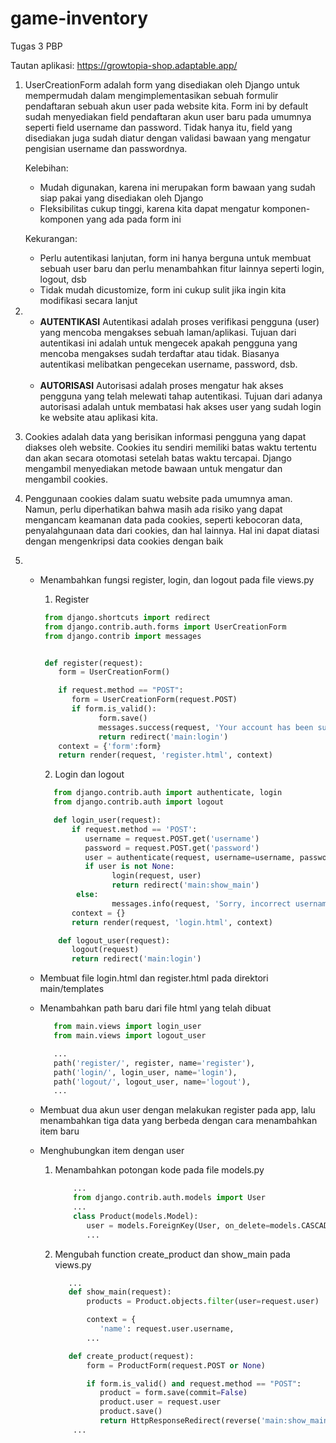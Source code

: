 # game-inventory
Tugas 3 PBP

Tautan aplikasi: https://growtopia-shop.adaptable.app/

1. UserCreationForm adalah form yang disediakan oleh Django untuk mempermudah dalam mengimplementasikan sebuah formulir pendaftaran sebuah akun user pada 
   website kita. Form ini by default sudah menyediakan field pendaftaran akun user baru pada umumnya seperti field username dan password. Tidak hanya itu, 
   field yang disediakan juga sudah diatur dengan validasi bawaan yang mengatur pengisian username dan passwordnya.

   Kelebihan:
   + Mudah digunakan, karena ini merupakan form bawaan yang sudah siap pakai yang disediakan oleh Django
   + Fleksibilitas cukup tinggi, karena kita dapat mengatur komponen-komponen yang ada pada form ini

   Kekurangan:
   + Perlu autentikasi lanjutan, form ini hanya berguna untuk membuat sebuah user baru dan perlu menambahkan fitur lainnya seperti login, logout, dsb
   + Tidak mudah dicustomize, form ini cukup sulit jika ingin kita modifikasi secara lanjut
  
2. + **AUTENTIKASI**
     Autentikasi adalah proses verifikasi pengguna (user) yang mencoba mengakses sebuah laman/aplikasi. Tujuan dari autentikasi ini adalah untuk mengecek 
     apakah pengguna yang mencoba mengakses sudah terdaftar atau tidak. Biasanya autentikasi melibatkan pengecekan username, password, dsb. <br><br>
   + **AUTORISASI**
     Autorisasi adalah proses mengatur hak akses pengguna yang telah melewati tahap autentikasi. Tujuan dari adanya autorisasi adalah untuk membatasi hak akses user yang sudah login ke website atau aplikasi kita.

3. Cookies adalah data yang berisikan informasi pengguna yang dapat diakses oleh  website. Cookies itu sendiri memiliki batas waktu tertentu dan akan secara otomotasi setelah batas waktu tercapai. Django mengambil menyediakan metode bawaan untuk mengatur dan mengambil cookies.


4. Penggunaan cookies dalam suatu website pada umumnya aman. Namun, perlu diperhatikan bahwa masih ada risiko yang dapat mengancam keamanan data pada cookies, seperti kebocoran data, penyalahgunaan data dari cookies, dan hal lainnya. Hal ini dapat diatasi dengan mengenkripsi data cookies dengan baik  

5. + Menambahkan fungsi register, login, dan logout pada file views.py 
     1. Register

     ```python
      from django.shortcuts import redirect
      from django.contrib.auth.forms import UserCreationForm
      from django.contrib import messages  


      def register(request):
         form = UserCreationForm()

         if request.method == "POST":
            form = UserCreationForm(request.POST)
            if form.is_valid():
                  form.save()
                  messages.success(request, 'Your account has been successfully created!')
                  return redirect('main:login')
         context = {'form':form}
         return render(request, 'register.html', context)
     ```

     2. Login dan logout

     ```python
        from django.contrib.auth import authenticate, login
        from django.contrib.auth import logout

        def login_user(request):
            if request.method == 'POST':
               username = request.POST.get('username')
               password = request.POST.get('password')
               user = authenticate(request, username=username, password=password)
               if user is not None:
                     login(request, user)
                     return redirect('main:show_main')
             else:
                     messages.info(request, 'Sorry, incorrect username or password. Please try again.')
            context = {}
            return render(request, 'login.html', context)    

         def logout_user(request):
            logout(request)
            return redirect('main:login')
     ```

   + Membuat file login.html dan register.html pada direktori main/templates
   + Menambahkan path baru dari file html yang telah dibuat
     
     ```python
        from main.views import login_user
        from main.views import logout_user

        ...
        path('register/', register, name='register'), 
        path('login/', login_user, name='login'),
        path('logout/', logout_user, name='logout'),
        ...
     ```

   + Membuat dua akun user dengan melakukan register pada app, lalu menambahkan   tiga data yang berbeda dengan cara menambahkan item baru
   + Menghubungkan item dengan user
     
     1. Menambahkan potongan kode pada file models.py
        ```python
            ...
            from django.contrib.auth.models import User
            ...
            class Product(models.Model):
               user = models.ForeignKey(User, on_delete=models.CASCADE)
               ...
        ```

     2. Mengubah function create_product dan show_main pada views.py
        ```python
           ...
           def show_main(request):
               products = Product.objects.filter(user=request.user)

               context = {
                  'name': request.user.username,
               ...

           def create_product(request):
               form = ProductForm(request.POST or None)

               if form.is_valid() and request.method == "POST":
                  product = form.save(commit=False)
                  product.user = request.user
                  product.save()
                  return HttpResponseRedirect(reverse('main:show_main'))
            ...
        ```

   
